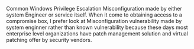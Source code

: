 
Common Windows Privilege Escalation Misconfiguration made by either system Engineer or service itself.
When it come to obtaining access to a compromise box, I prefer look at Misconfiguration vulnerability  made by system enginner
rather than known vulnerability because these days most enterprise level organizations have patch management solution and virtual patching 
offer by security vendors.
